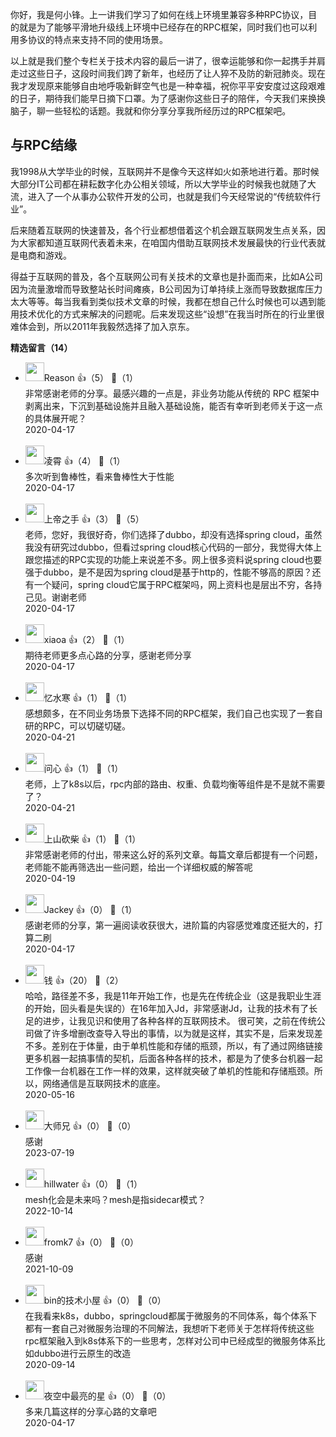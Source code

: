 你好，我是何小锋。上一讲我们学习了如何在线上环境里兼容多种RPC协议，目的就是为了能够平滑地升级线上环境中已经存在的RPC框架，同时我们也可以利用多协议的特点来支持不同的使用场景。

以上就是我们整个专栏关于技术内容的最后一讲了，很幸运能够和你一起携手并肩走过这些日子，这段时间我们跨了新年，也经历了让人猝不及防的新冠肺炎。现在我才发现原来能够自由地呼吸新鲜空气也是一种幸福，祝你平平安安度过这段艰难的日子，期待我们能早日摘下口罩。为了感谢你这些日子的陪伴，今天我们来换换脑子，聊一些轻松的话题。我就和你分享分享我所经历过的RPC框架吧。

## 与RPC结缘

我1998从大学毕业的时候，互联网并不是像今天这样如火如荼地进行着。那时候大部分IT公司都在耕耘数字化办公相关领域，所以大学毕业的时候我也就随了大流，进入了一个从事办公软件开发的公司，也就是我们今天经常说的“传统软件行业”。

后来随着互联网的快速普及，各个行业都想借着这个机会跟互联网发生点关系，因为大家都知道互联网代表着未来，在咱国内借助互联网技术发展最快的行业代表就是电商和游戏。

得益于互联网的普及，各个互联网公司有关技术的文章也是扑面而来，比如A公司因为流量激增而导致整站长时间瘫痪，B公司因为订单持续上涨而导致数据库压力太大等等。每当我看到类似技术文章的时候，我都在想自己什么时候也可以遇到能用技术优化的方式来解决的问题呢。后来发现这些“设想”在我当时所在的行业里很难体会到，所以2011年我毅然选择了加入京东。
<div><strong>精选留言（14）</strong></div><ul>
<li><img src="https://static001.geekbang.org/account/avatar/00/1c/ab/72/91c9853e.jpg" width="30px"><span>Reason</span> 👍（5） 💬（1）<div>非常感谢老师的分享。最感兴趣的一点是，非业务功能从传统的 RPC 框架中剥离出来，下沉到基础设施并且融入基础设施，能否有幸听到老师关于这一点的具体展开呢？</div>2020-04-17</li><br/><li><img src="https://static001.geekbang.org/account/avatar/00/10/e7/4a/4dfb565a.jpg" width="30px"><span>凌霄</span> 👍（4） 💬（1）<div>多次听到鲁棒性，看来鲁棒性大于性能</div>2020-04-17</li><br/><li><img src="https://static001.geekbang.org/account/avatar/00/16/50/a1/3a4fd2fe.jpg" width="30px"><span>上帝之手</span> 👍（3） 💬（5）<div>老师，您好，我很好奇，你们选择了dubbo，却没有选择spring cloud，虽然我没有研究过dubbo，但看过spring cloud核心代码的一部分，我觉得大体上跟您描述的RPC实现的功能上来说差不多。网上很多资料说spring cloud也要强于dubbo，是不是因为spring cloud是基于http的，性能不够高的原因？还有一个疑问，spring cloud它属于RPC框架吗，网上资料也是层出不穷，各持己见。谢谢老师</div>2020-04-17</li><br/><li><img src="" width="30px"><span>xiaoa</span> 👍（2） 💬（1）<div>期待老师更多点心路的分享，感谢老师分享</div>2020-04-17</li><br/><li><img src="https://static001.geekbang.org/account/avatar/00/11/82/3d/356fc3d6.jpg" width="30px"><span>忆水寒</span> 👍（1） 💬（1）<div>感想颇多，在不同业务场景下选择不同的RPC框架，我们自己也实现了一套自研的RPC，可以切磋切磋。</div>2020-04-21</li><br/><li><img src="https://static001.geekbang.org/account/avatar/00/13/15/d7/96e77edd.jpg" width="30px"><span>问心</span> 👍（1） 💬（1）<div>老师，上了k8s以后，rpc内部的路由、权重、负载均衡等组件是不是就不需要了？</div>2020-04-21</li><br/><li><img src="https://wx.qlogo.cn/mmopen/vi_32/4pFDynicvRnrTTRavia64UAknQjyX3KFfm67W4AZG52wm2TgwL1FWNX1zhIlIVgicPw2jzPqKASAib5nI1QfY6pc2Q/132" width="30px"><span>上山砍柴</span> 👍（1） 💬（1）<div>非常感谢老师的付出，带来这么好的系列文章。每篇文章后都提有一个问题，老师能不能再筛选出一些问题，给出一个详细权威的解答呢</div>2020-04-19</li><br/><li><img src="https://static001.geekbang.org/account/avatar/00/10/3b/47/f6c772a1.jpg" width="30px"><span>Jackey</span> 👍（0） 💬（1）<div>感谢老师的分享，第一遍阅读收获很大，进阶篇的内容感觉难度还挺大的，打算二刷</div>2020-04-17</li><br/><li><img src="https://static001.geekbang.org/account/avatar/00/0f/67/f4/9a1feb59.jpg" width="30px"><span>钱</span> 👍（20） 💬（2）<div>哈哈，路径差不多，我是11年开始工作，也是先在传统企业（这是我职业生涯的开始，回头看是失误的）在16年加入Jd，非常感谢Jd，让我的技术有了长足的进步，让我见识和使用了各种各样的互联网技术。
很可笑，之前在传统公司做了许多增删改查导入导出的事情，以为就是这样，其实不是，后来发现差不多。差别在于体量，由于单机性能和存储的瓶颈，所以，有了通过网络链接更多机器一起搞事情的契机，后面各种各样的技术，都是为了使多台机器一起工作像一台机器在工作一样的效果，这样就突破了单机的性能和存储瓶颈。所以，网络通信是互联网技术的底座。</div>2020-05-16</li><br/><li><img src="https://static001.geekbang.org/account/avatar/00/1a/5a/cd/8710ed11.jpg" width="30px"><span>大师兄</span> 👍（0） 💬（0）<div>感谢</div>2023-07-19</li><br/><li><img src="" width="30px"><span>hillwater</span> 👍（0） 💬（1）<div>mesh化会是未来吗？mesh是指sidecar模式？</div>2022-10-14</li><br/><li><img src="http://thirdwx.qlogo.cn/mmopen/2kpMNDYsSfCibibkl1x62jWtAIjQ0E7KWnS2dwnvRFAzbGkic2PUqGshmag6XWn3Uxf5OJmulYeDXdBpiaxG0G0bhHLCxDJWld56/132" width="30px"><span>fromk7</span> 👍（0） 💬（0）<div>感谢</div>2021-10-09</li><br/><li><img src="https://static001.geekbang.org/account/avatar/00/10/01/d7/f835081c.jpg" width="30px"><span>bin的技术小屋</span> 👍（0） 💬（0）<div>在我看来k8s，dubbo，springcloud都属于微服务的不同体系，每个体系下都有一套自己对微服务治理的不同解法，我想听下老师关于怎样将传统这些rpc框架融入到k8s体系下的一些思考，怎样对公司中已经成型的微服务体系比如dubbo进行云原生的改造</div>2020-09-14</li><br/><li><img src="https://static001.geekbang.org/account/avatar/00/13/57/6e/b6795c44.jpg" width="30px"><span>夜空中最亮的星</span> 👍（0） 💬（0）<div>多来几篇这样的分享心路的文章吧</div>2020-04-17</li><br/>
</ul>